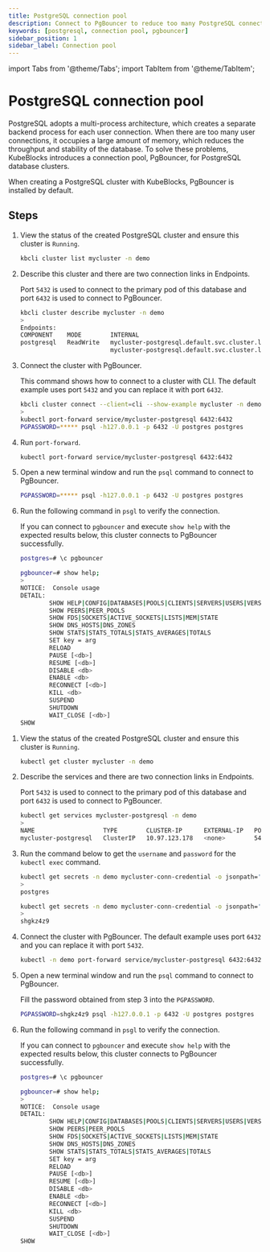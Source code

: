 ```yaml
---
title: PostgreSQL connection pool
description: Connect to PgBouncer to reduce too many PostgreSQL connections and to improve the throughput and stability of the database.
keywords: [postgresql, connection pool, pgbouncer]
sidebar_position: 1
sidebar_label: Connection pool
---
```


import Tabs from '@theme/Tabs';
import TabItem from '@theme/TabItem';

# PostgreSQL connection pool

PostgreSQL adopts a multi-process architecture, which creates a separate backend process for each user connection. When there are too many user connections, it occupies a large amount of memory, which reduces the throughput and stability of the database. To solve these problems, KubeBlocks introduces a connection pool, PgBouncer, for PostgreSQL database clusters.

When creating a PostgreSQL cluster with KubeBlocks, PgBouncer is installed by default.

## Steps

<Tabs>

<TabItem value="kbcli" label="kbcli" default>

1. View the status of the created PostgreSQL cluster and ensure this cluster is `Running`.

   ```bash
   kbcli cluster list mycluster -n demo
   ```

2. Describe this cluster and there are two connection links in Endpoints.

    Port `5432` is used to connect to the primary pod of this database and port `6432` is used to connect to PgBouncer.

    ```bash
    kbcli cluster describe mycluster -n demo
    >
    Endpoints:
    COMPONENT    MODE        INTERNAL                                              EXTERNAL   
    postgresql   ReadWrite   mycluster-postgresql.default.svc.cluster.local:5432   <none>     
                             mycluster-postgresql.default.svc.cluster.local:6432         
    ```

3. Connect the cluster with PgBouncer.

   This command shows how to connect to a cluster with CLI. The default example uses port `5432` and you can replace it with port `6432`.

    ```bash
    kbcli cluster connect --client=cli --show-example mycluster -n demo
    >
    kubectl port-forward service/mycluster-postgresql 6432:6432
    PGPASSWORD=***** psql -h127.0.0.1 -p 6432 -U postgres postgres
    ```

4. Run `port-forward`.

   ```bash
   kubectl port-forward service/mycluster-postgresql 6432:6432
   ```

5. Open a new terminal window and run the `psql` command to connect to PgBouncer.

   ```bash
   PGPASSWORD=***** psql -h127.0.0.1 -p 6432 -U postgres postgres
   ```

6. Run the following command in `psgl` to verify the connection.

   If you can connect to `pgbouncer` and execute `show help` with the expected results below, this cluster connects to PgBouncer successfully.

   ```bash
   postgres=# \c pgbouncer
   ```

   ```bash
   pgbouncer=# show help;
   >
   NOTICE:  Console usage
   DETAIL:  
           SHOW HELP|CONFIG|DATABASES|POOLS|CLIENTS|SERVERS|USERS|VERSION
           SHOW PEERS|PEER_POOLS
           SHOW FDS|SOCKETS|ACTIVE_SOCKETS|LISTS|MEM|STATE
           SHOW DNS_HOSTS|DNS_ZONES
           SHOW STATS|STATS_TOTALS|STATS_AVERAGES|TOTALS
           SET key = arg
           RELOAD
           PAUSE [<db>]
           RESUME [<db>]
           DISABLE <db>
           ENABLE <db>
           RECONNECT [<db>]
           KILL <db>
           SUSPEND
           SHUTDOWN
           WAIT_CLOSE [<db>]
   SHOW
   ```

</TabItem>

<TabItem value="kubectl" label="kubectl">

1. View the status of the created PostgreSQL cluster and ensure this cluster is `Running`.

   ```bash
   kubectl get cluster mycluster -n demo
   ```

2. Describe the services and there are two connection links in Endpoints.

    Port `5432` is used to connect to the primary pod of this database and port `6432` is used to connect to PgBouncer.

    ```bash
    kubectl get services mycluster-postgresql -n demo
    >
    NAME                   TYPE        CLUSTER-IP      EXTERNAL-IP   PORT(S)             AGE
    mycluster-postgresql   ClusterIP   10.97.123.178   <none>        5432/TCP,6432/TCP   39m       
    ```

3. Run the command below to get the `username` and `password` for the `kubectl exec` command.

    ```bash
    kubectl get secrets -n demo mycluster-conn-credential -o jsonpath='{.data.\username}' | base64 -d
    >
    postgres

    kubectl get secrets -n demo mycluster-conn-credential -o jsonpath='{.data.\password}' | base64 -d
    >
    shgkz4z9
   ```

4. Connect the cluster with PgBouncer. The default example uses port `6432` and you can replace it with port `5432`.

    ```bash
    kubectl -n demo port-forward service/mycluster-postgresql 6432:6432
    ```

5. Open a new terminal window and run the `psql` command to connect to PgBouncer.

    Fill the password obtained from step 3 into the `PGPASSWORD`.

    ```bash
    PGPASSWORD=shgkz4z9 psql -h127.0.0.1 -p 6432 -U postgres postgres
    ```

6. Run the following command in `psgl` to verify the connection.

   If you can connect to `pgbouncer` and execute `show help` with the expected results below, this cluster connects to PgBouncer successfully.

   ```bash
   postgres=# \c pgbouncer
   ```

   ```bash
   pgbouncer=# show help;
   >
   NOTICE:  Console usage
   DETAIL:  
           SHOW HELP|CONFIG|DATABASES|POOLS|CLIENTS|SERVERS|USERS|VERSION
           SHOW PEERS|PEER_POOLS
           SHOW FDS|SOCKETS|ACTIVE_SOCKETS|LISTS|MEM|STATE
           SHOW DNS_HOSTS|DNS_ZONES
           SHOW STATS|STATS_TOTALS|STATS_AVERAGES|TOTALS
           SET key = arg
           RELOAD
           PAUSE [<db>]
           RESUME [<db>]
           DISABLE <db>
           ENABLE <db>
           RECONNECT [<db>]
           KILL <db>
           SUSPEND
           SHUTDOWN
           WAIT_CLOSE [<db>]
   SHOW
   ```

</TabItem>

</Tabs>
